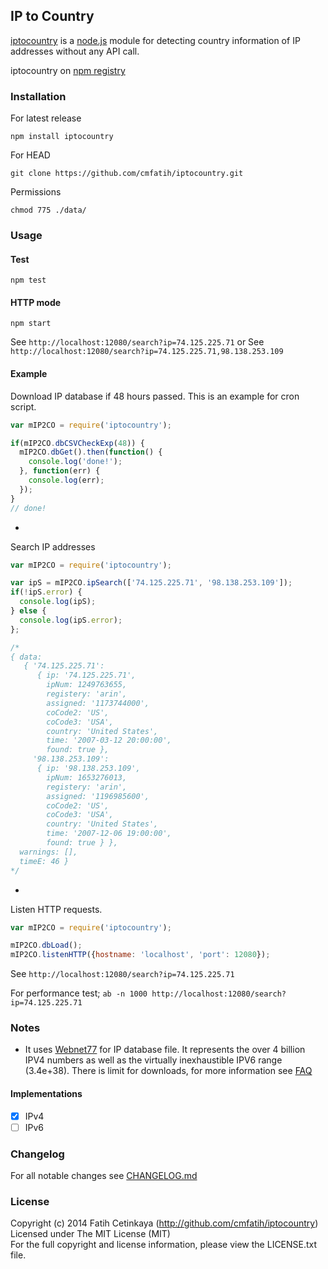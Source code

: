 ## IP to Country

[iptocountry](http://github.com/cmfatih/iptocountry) is a [node.js](http://nodejs.org) 
module for detecting country information of IP addresses without any API call.

iptocountry on [npm registry](http://npmjs.org/package/iptocountry)  

### Installation

For latest release
```
npm install iptocountry
```

For HEAD
```
git clone https://github.com/cmfatih/iptocountry.git
```

Permissions
```
chmod 775 ./data/
```

### Usage

#### Test
```
npm test
```

#### HTTP mode
```
npm start
```
See `http://localhost:12080/search?ip=74.125.225.71` or 
See `http://localhost:12080/search?ip=74.125.225.71,98.138.253.109`

#### Example

Download IP database if 48 hours passed. This is an example for cron script.
```javascript
var mIP2CO = require('iptocountry');

if(mIP2CO.dbCSVCheckExp(48)) {
  mIP2CO.dbGet().then(function() {
    console.log('done!');
  }, function(err) {
    console.log(err);
  });
}
// done!
```

-

Search IP addresses
```javascript
var mIP2CO = require('iptocountry');

var ipS = mIP2CO.ipSearch(['74.125.225.71', '98.138.253.109']);
if(!ipS.error) {
  console.log(ipS);
} else {
  console.log(ipS.error);
};

/*
{ data:
   { '74.125.225.71':
      { ip: '74.125.225.71',
        ipNum: 1249763655,
        registery: 'arin',
        assigned: '1173744000',
        coCode2: 'US',
        coCode3: 'USA',
        country: 'United States',
        time: '2007-03-12 20:00:00',
        found: true },
     '98.138.253.109':
      { ip: '98.138.253.109',
        ipNum: 1653276013,
        registery: 'arin',
        assigned: '1196985600',
        coCode2: 'US',
        coCode3: 'USA',
        country: 'United States',
        time: '2007-12-06 19:00:00',
        found: true } },
  warnings: [],
  timeE: 46 }
*/
```

-

Listen HTTP requests.
```javascript
var mIP2CO = require('iptocountry');

mIP2CO.dbLoad();
mIP2CO.listenHTTP({hostname: 'localhost', 'port': 12080});
```
See `http://localhost:12080/search?ip=74.125.225.71`  

For performance test; `ab -n 1000 http://localhost:12080/search?ip=74.125.225.71`

### Notes

* It uses [Webnet77](http://software77.net/geo-ip/) for IP database file. It represents 
the over 4 billion IPV4 numbers as well as the virtually inexhaustible IPV6 range (3.4e+38).
There is limit for downloads, for more information see [FAQ](http://software77.net/faq.html)

#### Implementations

* [x] IPv4
* [ ] IPv6

### Changelog

For all notable changes see [CHANGELOG.md](https://github.com/cmfatih/iptocountry/blob/master/CHANGELOG.md)

### License

Copyright (c) 2014 Fatih Cetinkaya (http://github.com/cmfatih/iptocountry)  
Licensed under The MIT License (MIT)  
For the full copyright and license information, please view the LICENSE.txt file.